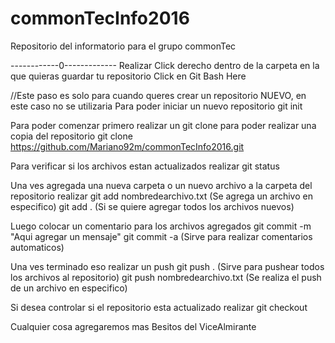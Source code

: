 # commonTecInfo2016

Repositorio del informatorio para el grupo commonTec

------------0-------------
Realizar Click derecho dentro de la carpeta en la que quieras guardar tu repositorio
Click en Git Bash Here

//Este paso es solo para cuando queres crear un repositorio NUEVO, en este caso no se utilizaria
    Para poder iniciar un nuevo repositorio
    git init

Para poder comenzar primero realizar un git clone para poder realizar una copia del repositorio
  git clone https://github.com/Mariano92m/commonTecInfo2016.git


Para verificar si los archivos estan actualizados realizar
  git status

Una ves agregada una nueva carpeta o un nuevo archivo a la carpeta del repositorio realizar
  git add nombredearchivo.txt (Se agrega un archivo en especifico)
  git add . (Si se quiere agregar todos los archivos nuevos)

Luego colocar un comentario para los archivos agregados
  git commit -m "Aqui agregar un mensaje"
  git commit -a (Sirve para realizar comentarios automaticos)

Una ves terminado eso realizar un push
  git push . (Sirve para pushear todos los archivos al repositorio)
  git push nombredearchivo.txt (Se realiza el push de un archivo en especifico)

Si desea controlar si el repositorio esta actualizado realizar
  git checkout



Cualquier cosa agregaremos mas
Besitos del ViceAlmirante
